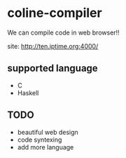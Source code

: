 # coline-compiler
We can compile code in web browser!!

site: http://ten.iptime.org:4000/
## supported language
* C
* Haskell

## TODO
* beautiful web design
* code syntexing
* add more language
